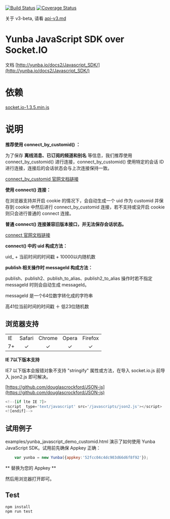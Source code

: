 [![Build Status](https://travis-ci.org/yunba/yunba-javascript-sdk.png?branch=master)](http://travis-ci.org/yunba/yunba-javascript-sdk)
[![Coverage Status](https://coveralls.io/repos/yunba/yunba-javascript-sdk/badge.svg?branch=master&service=github)](https://coveralls.io/github/yunba/yunba-javascript-sdk?branch=master)

关于 v3-beta, 请看 [api-v3.md](api-v3.md)

# Yunba JavaScript SDK over Socket.IO

文档 
[http://yunba.io/docs2/Javascript_SDK/](http://yunba.io/docs2/Javascript_SDK/)

# 依赖
[socket.io-1.3.5.min.js](examples/javascripts/socket.io-1.3.5.min.js)

# 说明

**推荐使用 connect_by_customid() ：**

为了保存 **离线消息、已订阅的频道和别名** 等信息，我们推荐使用  connect_by_customid() 进行连接，connect_by_customid() 使用特定的会话 ID 进行连接，连接后的会话状态会与上次连接保持一致。

[connect_by_customid 官网文档链接](http://yunba.io/docs2/Javascript_SDK/#connect_by_customid)


**使用 connect() 连接：**

在浏览器支持并开启 cookie 的情况下，会自动生成一个 uid 作为 customid 并保存到 cookie 中然后进行 connect_by_customid 连接，若不支持或没开启 cookie 则只会进行普通的 connect 连接。

**普通 connect() 连接兼容旧版本接口，并无法保存会话状态。**

[connect 官网文档链接](http://yunba.io/docs2/Javascript_SDK/#connect)

**connect() 中的 uid 构成方法：**

uid_ + 当前时间的时间戳 + 10000以内随机数

**publish 相关操作时 messageId 构成方法：**

publish、publish2、publish_to_alias、publish2_to_alias 操作时若不指定 messageId 时则会自动生成 messageId。

messageId 是一个64位数字转化成的字符串

高41位当前时间的时间戳 ＋ 低23位随机数

## 浏览器支持
<table>
  <tbody>
    <tr>
      <td>IE</td>
      <td>Safari</td>
      <td>Chrome</td>
      <td>Opera</td>
      <td>Firefox</td>
    </tr>
    <tr>
      <td align="center">7+</td>
      <td align="center">✓</td>
      <td align="center">✓</td>
      <td align="center">✓</td>
      <td align="center">✓</td>
    </tr>
  </tbody>
</table>

**IE 7以下版本支持**

IE7 以下版本会报错对象不支持 "stringify" 属性或方法，在导入 socket.io.js 前导入 json2.js 即可解决。

[https://github.com/douglascrockford/JSON-js](https://github.com/douglascrockford/JSON-js)

```javascript
<!--[if lte IE 7]>
<script  type='text/javascript' src='/javascripts/json2.js'></script>
<![endif]-->
```

## 试用例子

examples/yunba_javascript_demo_customid.html 演示了如何使用 Yunba JavaScript SDK。试用前先确保 Appkey 正确：

```javascript
	var yunba = new Yunba({appkey:'52fcc04c4dc903d66d6f8f92'});
```

** 替换为您的 Appkey **

然后用浏览器打开即可。

## Test  
```
npm install
npm run test
```

